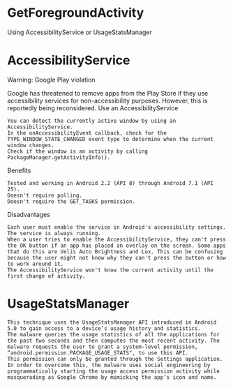 # GetForegroundActivity
Using AccessibilityService or UsageStatsManager

# AccessibilityService

Warning: Google Play violation

Google has threatened to remove apps from the Play Store if they use accessibility services for non-accessibility purposes. However, this is reportedly being reconsidered.
Use an AccessibilityService

    You can detect the currently active window by using an AccessibilityService.
    In the onAccessibilityEvent callback, check for the TYPE_WINDOW_STATE_CHANGED event type to determine when the current window changes.
    Check if the window is an activity by calling PackageManager.getActivityInfo().

Benefits

    Tested and working in Android 2.2 (API 8) through Android 7.1 (API 25).
    Doesn't require polling.
    Doesn't require the GET_TASKS permission.

Disadvantages

    Each user must enable the service in Android's accessibility settings.
    The service is always running.
    When a user tries to enable the AccessibilityService, they can't press the OK button if an app has placed an overlay on the screen. Some apps that do this are Velis Auto Brightness and Lux. This can be confusing because the user might not know why they can't press the button or how to work around it.
    The AccessibilityService won't know the current activity until the first change of activity.

# UsageStatsManager

    This technique uses the UsageStatsManager API introduced in Android 5.0 to gain access to a device’s usage history and statistics.
    The malware queries the usage statistics of all the applications for the past two seconds and then computes the most recent activity. The malware requests the user to grant a system-level permission, “android.permission.PACKAGE_USAGE_STATS", to use this API.
    This permission can only be granted through the Settings application. In order to overcome this, the malware uses social engineering by programmatically starting the usage access permission activity while masquerading as Google Chrome by mimicking the app’s icon and name.
